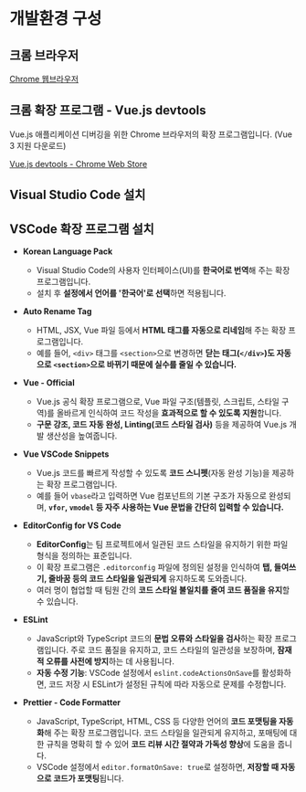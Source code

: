 # 개발환경 구성

## 크롬 브라우저


[Chrome 웹브라우저](https://www.google.com/intl/ko_kr/chrome/)

## 크롬 확장 프로그램 - Vue.js devtools

Vue.js 애플리케이션 디버깅을 위한 Chrome 브라우저의 확장 프로그램입니다. (Vue 3 지원 다운로드)

[Vue.js devtools - Chrome Web Store](https://chromewebstore.google.com/detail/vuejs-devtools/nhdogjmejiglipccpnnnanhbledajbpd)

## Visual Studio Code 설치

[](https://code.visualstudio.com/)

## VSCode 확장 프로그램 설치

- **Korean Language Pack**
    - Visual Studio Code의 사용자 인터페이스(UI)를 **한국어로 번역**해 주는 확장 프로그램입니다.
    - 설치 후 **설정에서 언어를 '한국어'로 선택**하면 적용됩니다.
- **Auto Rename Tag**
    - HTML, JSX, Vue 파일 등에서 **HTML 태그를 자동으로 리네임**해 주는 확장 프로그램입니다.
    - 예를 들어, `<div>` 태그를 `<section>`으로 변경하면 **닫는 태그(`</div>`)도 자동으로 `<section>`으로 바뀌기 때문에 실수를 줄일 수 있습니다.**
- **Vue - Official**
    - Vue.js 공식 확장 프로그램으로, Vue 파일 구조(템플릿, 스크립트, 스타일 구역)를 올바르게 인식하여 코드 작성을 **효과적으로 할 수 있도록 지원**합니다.
    - **구문 강조, 코드 자동 완성, Linting(코드 스타일 검사)** 등을 제공하여 Vue.js 개발 생산성을 높여줍니다.
- **Vue VSCode Snippets**
    - Vue.js 코드를 빠르게 작성할 수 있도록 **코드 스니펫**(자동 완성 기능)을 제공하는 확장 프로그램입니다.
    - 예를 들어 `vbase`라고 입력하면 Vue 컴포넌트의 기본 구조가 자동으로 완성되며, **`vfor`, `vmodel` 등 자주 사용하는 Vue 문법을 간단히 입력할 수 있습니다.**
- **EditorConfig for VS Code**
    - **EditorConfig**는 팀 프로젝트에서 일관된 코드 스타일을 유지하기 위한 파일 형식을 정의하는 표준입니다.
    - 이 확장 프로그램은 `.editorconfig` 파일에 정의된 설정을 인식하여 **탭, 들여쓰기, 줄바꿈 등의 코드 스타일을 일관되게** 유지하도록 도와줍니다.
    - 여러 명이 협업할 때 팀원 간의 **코드 스타일 불일치를 줄여 코드 품질을 유지**할 수 있습니다.

- **ESLint**
    - JavaScript와 TypeScript 코드의 **문법 오류와 스타일을 검사**하는 확장 프로그램입니다. 주로 코드 품질을 유지하고, 코드 스타일의 일관성을 보장하며, **잠재적 오류를 사전에 방지**하는 데 사용됩니다.
    - **자동 수정 기능**: VSCode 설정에서 `eslint.codeActionsOnSave`를 활성화하면, 코드 저장 시 ESLint가 설정된 규칙에 따라 자동으로 문제를 수정합니다.
- **Prettier - Code Formatter**
    - JavaScript, TypeScript, HTML, CSS 등 다양한 언어의 **코드 포맷팅을 자동화**해 주는 확장 프로그램입니다. 코드 스타일을 일관되게 유지하고, 포매팅에 대한 규칙을 명확히 할 수 있어 **코드 리뷰 시간 절약과 가독성 향상**에 도움을 줍니다.
    - VSCode 설정에서 `editor.formatOnSave: true`로 설정하면, **저장할 때 자동으로 코드가 포맷팅**됩니다.